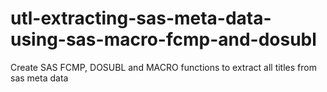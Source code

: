 # utl-extracting-sas-meta-data-using-sas-macro-fcmp-and-dosubl
Create SAS FCMP, DOSUBL and MACRO functions to extract all titles from sas meta data  
